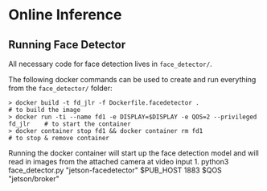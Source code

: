 # Online Inference

## Running Face Detector

All necessary code for face detection lives in `face_detector/`. 

The following docker commands can be used to create and run everything from the `face_detector/` folder:
```
> docker build -t fd_jlr -f Dockerfile.facedetector .                           # to build the image
> docker run -ti --name fd1 -e DISPLAY=$DISPLAY -e QOS=2 --privileged fd_jlr    # to start the container
> docker container stop fd1 && docker container rm fd1                          # to stop & remove container
```

Running the docker container will start up the face detection model and will read in images from the attached camera at video input 1. 
python3 face_detector.py "jetson-facedetector" $PUB_HOST 1883 $QOS "jetson/broker"

